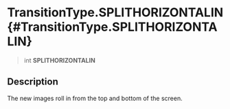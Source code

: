 TransitionType.SPLITHORIZONTALIN {#TransitionType.SPLITHORIZONTALIN}
================================

> int **SPLITHORIZONTALIN**

Description
-----------

The new images roll in from the top and bottom of the screen.
